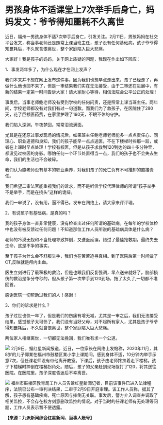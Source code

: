 # 男孩身体不适课堂上7次举手后身亡，妈妈发文：爷爷得知噩耗不久离世

近日，福州一男孩身体不适7次举手后身亡，引发关注。2月11日，男孩妈妈在社交平台发文，称当事老师还是照常上课当班主任，孩子没有任何基础病，孩子爷爷得知噩耗后，不久就含恨离世，整个家庭陷入巨大悲痛。

大家好！我是孩子的妈妈，关于网上质疑的问题，我现在作出如下回应：

1、事发两年多了，为什么现在才在网上发声？

我们本来并不想在网上发布这件事，因为我们也想早点走出来，孩子已经走了，再做什么他也回不来了，但是一审结果我们实在无法接受，由于二审还在进展中，有新的结果一定第一时间告诉大家！请大家耐心等待，相信法院会公平公正的处理！

事发后，当事老师鲍老师没有受到学校的任何问责，还是照常上课当班主任。两年间，学校老师都没有对我们有过一句道歉。而我们为了救孩子，在医院住了280天，花了巨额医药费，在家里护理了190天，不眠不休的守护。

我们陷入深渊，午夜梦回，常常泪流满面。

尤其是在还原过事发现场的情况后，如果班主任鲍老师老师能多一点点责任心、同理心、职业道德和良知，我们的孩子能早一点点送医，不在下楼梯时摔那一跤，或者在上课时早点处理！学校有校医，但是从孩子求救到120到达的四十多分钟里，都没见过校医的身影。哪怕任何一个环节处置得当一点，我们的孩子也不会失去生命，我们的生活也不会破碎。

我们认为鲍老师没有基本的职业素养，对我们孩子的死亡负有不可推卸的直接责任。

我们希望二审法官能重视我们的诉求，而不是听信学校代理律师的所谓“孩子举手不是举手，而是在挠头”这样的诡辩。

我们一审说了，没有用，逼不得已，发布在网络上，请大家来评评理。

2、有说孩子有基础病，是真的吗？

我的孩子身体一直非常健康，没有检查出过任何所谓的基础病。在每年的学校体检中也没有被反馈过任何问题！不知道那位工作人员所说的基础病具体是什么病？

老师的冷漠无视和不当处理导致摔倒，又送医延误，错过了最佳抢救期，最终失去生命，这是不争的事实。

至于孩子为什么会不舒服举手，我们也在苦苦追寻真相。到了医院后第一时间做了CT,反映就是颅内出血。

医生立刻进行了最积极的救治，但是也跟我们反复强调，早点送来就好了。脑部损伤的救治是争分夺秒的，但从孩子第一次举手到120到场，拖了太久了,一切都不堪回首。

感谢医院一切帮助过我们的人！感谢！

3、你们的诉求是什么？

孩子过世也快一年了，但是我们的伤痛有增无减，尤其是一审之后，我们无法接受结果，感觉孩子太可怜了，我们没有当好父母，对不起所有家人，尤其是孩子爷爷得知噩耗后，不久就含恨离世，整个家庭陷入巨大悲痛。

两位家人相继离世，一切都无法挽回，我们唯有求一个公道。

![](https://inews.gtimg.com/newsapp_bt/0/15658965394/1000)
2月9日，据红星新闻报道，近日，一位家长在网络上发帖称，2020年11月，其8岁的儿子郭某在福州市鼓楼区某小学上课期间，感到身体不适，10分钟内举手示意7次，但任课老师没有带他离开教室。下课后，孩子由老师搀扶着走下楼梯。孩子下楼梯时摔倒在楼梯拐角处。随后，孩子的父亲赶到现场拨打了120，将其送往医院。在医院里，孩子深度昏迷后不幸离世。

![](https://inews.gtimg.com/newsapp_bt/0/15658965398/1000)
福州市鼓楼区教育局工作人员告诉红星新闻记者，目前该事件已进入法律程序，法院已公布一审判决结果，二审于2月9日开庭审理。该工作人员称，据其了解，孩子患有基础疾病，死亡原因与摔倒无关联。事发后，警方介入调查并调取了相关监控，不会存在校方刻意删改监控的情况。对于当时的任课老师有无处理等问题，工作人员表示暂不便透露。

**【来源：九派新闻综合红星新闻、当事人账号】**

